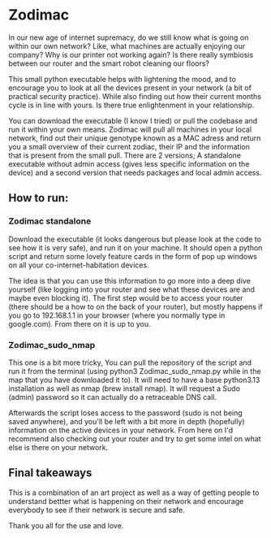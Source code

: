 # Zodimac
In our new age of internet supremacy, do we still know what is going on within our own network? Like, what machines are actually enjoying our company? Why is our printer not working again? Is there really symbiosis between our router and the smart robot cleaning our floors? 

This small python executable helps with lightening the mood, and to encourage you to look at all the devices present in your network (a bit of practical security practice). While also finding out how their current months cycle is in line with yours. Is there true enlightenment in your relationship. 

You can download the executable (I know I tried) or pull the codebase and run it within your own means. 
Zodimac will pull all machines in your local network, find out their unique genotype known as a MAC adress and return you a small overview of their current zodiac, their IP and the information that is present from the small pull. There are 2 versions; A standalone executable without admin access (gives less specific information on the device) and a second version that needs packages and local admin access. 

## How to run:
### Zodimac standalone
Download the executable (it looks dangerous but please look at the code to see how it is very safe), and run it on your machine. It should open a python script and return some lovely feature cards in the form of pop up windows on all your co-internet-habitation devices. 

The idea is that you can use this information to go more into a deep dive yourself (like logging into your router and see what these devices are and maybe even blocking it). The first step would be to access your router (there should be a how to on the back of your router), but mostly happens if you go to 192.168.1.1 in your browser (where you normally type in google.com). From there on it is up to you. 

### Zodimac_sudo_nmap
This one is a bit more tricky, You can pull the repository of the script and run it from the terminal (using python3 Zodimac_sudo_nmap.py while in the map that you have downloaded it to). It will need to have a base python3.13 installation as well as nmap (brew install nmap). It will request a Sudo (admin) password so it can actually do a retraceable DNS call. 

Afterwards the script loses access to the password (sudo is not being saved anywhere), and you'll be left with a bit more in depth (hopefully) information on the active devices in your network. From here on I'd recommend also checking out your router and try to get some intel on what else is there on your network. 

## Final takeaways
This is a combination of an art project as well as a way of getting people to understand bettter what is happening on their network and encourage everybody to see if their network is secure and safe. 

Thank you all for the use and love.
